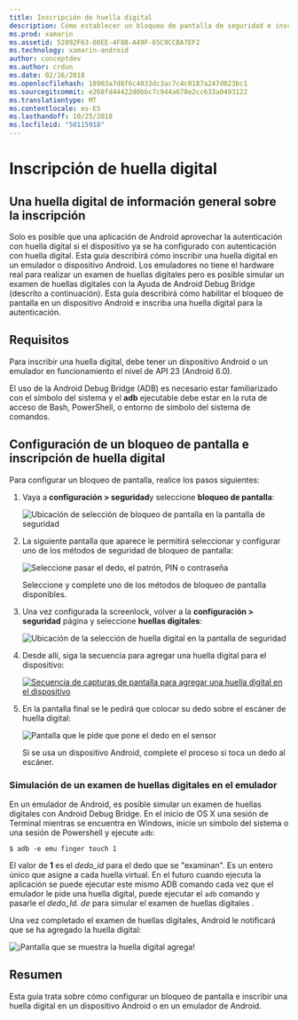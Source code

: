 ```yaml
---
title: Inscripción de huella digital
description: Cómo establecer un bloqueo de pantalla de seguridad e inscribir una huella digital en un emulador o dispositivo Android.
ms.prod: xamarin
ms.assetid: 52092F63-00EE-4F8B-A49F-65C9CCBA7EF2
ms.technology: xamarin-android
author: conceptdev
ms.author: crdun
ms.date: 02/16/2018
ms.openlocfilehash: 18903a7d8f6c4033dc3ac7c4c0187a247d023bc1
ms.sourcegitcommit: e268fd44422d0bbc7c944a678e2cc633a0493122
ms.translationtype: MT
ms.contentlocale: es-ES
ms.lasthandoff: 10/25/2018
ms.locfileid: "50115918"
---
```

# <a name="enrolling-a-fingerprint"></a>Inscripción de huella digital

## <a name="enrolling-a-fingerprint-overview"></a>Una huella digital de información general sobre la inscripción

Solo es posible que una aplicación de Android aprovechar la autenticación con huella digital si el dispositivo ya se ha configurado con autenticación con huella digital. Esta guía describirá cómo inscribir una huella digital en un emulador o dispositivo Android. Los emuladores no tiene el hardware real para realizar un examen de huellas digitales pero es posible simular un examen de huellas digitales con la Ayuda de Android Debug Bridge (descrito a continuación).  Esta guía describirá cómo habilitar el bloqueo de pantalla en un dispositivo Android e inscriba una huella digital para la autenticación.

## <a name="requirements"></a>Requisitos

Para inscribir una huella digital, debe tener un dispositivo Android o un emulador en funcionamiento el nivel de API 23 (Android 6.0).

El uso de la Android Debug Bridge (ADB) es necesario estar familiarizado con el símbolo del sistema y el **adb** ejecutable debe estar en la ruta de acceso de Bash, PowerShell, o entorno de símbolo del sistema de comandos.

## <a name="configuring-a-screen-lock-and-enrolling-a-fingerprint"></a>Configuración de un bloqueo de pantalla e inscripción de huella digital 

Para configurar un bloqueo de pantalla, realice los pasos siguientes:

1. Vaya a **configuración > seguridad**y seleccione **bloqueo de pantalla**:

    ![Ubicación de selección de bloqueo de pantalla en la pantalla de seguridad](enrolling-fingerprint-images/testing-01.png)

2. La siguiente pantalla que aparece le permitirá seleccionar y configurar uno de los métodos de seguridad de bloqueo de pantalla: 

    ![Seleccione pasar el dedo, el patrón, PIN o contraseña](enrolling-fingerprint-images/testing-02.png)

   Seleccione y complete uno de los métodos de bloqueo de pantalla disponibles.

3. Una vez configurada la screenlock, volver a la **configuración > seguridad** página y seleccione **huellas digitales**:

    ![Ubicación de la selección de huella digital en la pantalla de seguridad](enrolling-fingerprint-images/testing-03.png)

4. Desde allí, siga la secuencia para agregar una huella digital para el dispositivo:

    [![Secuencia de capturas de pantalla para agregar una huella digital en el dispositivo](enrolling-fingerprint-images/testing-04-sml.png)](enrolling-fingerprint-images/testing-04.png#lightbox)

5. En la pantalla final se le pedirá que colocar su dedo sobre el escáner de huella digital: 

    ![Pantalla que le pide que pone el dedo en el sensor](enrolling-fingerprint-images/testing-05.png)

    Si se usa un dispositivo Android, complete el proceso si toca un dedo al escáner. 
    
    
### <a name="simulating-a-fingerprint-scan-on-the-emulator"></a>Simulación de un examen de huellas digitales en el emulador

En un emulador de Android, es posible simular un examen de huellas digitales con Android Debug Bridge. En el inicio de OS X una sesión de Terminal mientras se encuentra en Windows, inicie un símbolo del sistema o una sesión de Powershell y ejecute `adb`:

```shell
$ adb -e emu finger touch 1
```

El valor de **1** es el _dedo\_id_ para el dedo que se "examinan". Es un entero único que asigne a cada huella virtual. En el futuro cuando ejecuta la aplicación se puede ejecutar este mismo ADB comando cada vez que el emulador le pide una huella digital, puede ejecutar el `adb` comando y pasarle el _dedo\_Id. de_ para simular el examen de huellas digitales .

Una vez completado el examen de huellas digitales, Android le notificará que se ha agregado la huella digital:  

![¡Pantalla que se muestra la huella digital agrega!](enrolling-fingerprint-images/testing-06.png)

## <a name="summary"></a>Resumen 

Esta guía trata sobre cómo configurar un bloqueo de pantalla e inscribir una huella digital en un dispositivo Android o en un emulador de Android. 

